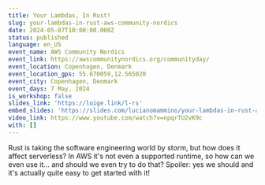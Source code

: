 ```yaml
---
title: Your Lambdas, In Rust!
slug: your-lambdas-in-rust-aws-community-nordics
date: 2024-05-07T10:00:00.000Z
status: published
language: en_US
event_name: AWS Community Nordics
event_link: https://awscommunitynordics.org/communityday/
event_location: Copenhagen, Denmark
event_location_gps: 55.670059,12.565020
event_city: Copenhagen, Denmark
event_days: 7 May, 2024
is_workshop: false
slides_link: 'https://loige.link/l-rs'
embed_slides: 'https://slides.com/lucianomammino/your-lambdas-in-rust-aws-community-day-nordics/embed'
video_link: https://www.youtube.com/watch?v=npqrTU2vK9c
with: []
---
```


Rust is taking the software engineering world by storm, but how does it affect serverless? In AWS it's not even a supported runtime, so how can we even use it... and should we even try to do that? Spoiler: yes we should and it's actually quite easy to get started with it!
